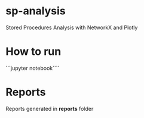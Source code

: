 # sp-analysis
Stored Procedures Analysis with NetworkX and Plotly

# How to run

```jupyter notebook````

# Reports 

Reports generated in **reports** folder
